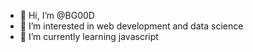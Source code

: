 - 👋 Hi, I’m @BG00D
- 👀 I’m interested in web development and data science
- 🌱 I’m currently learning javascript

<!---
BG00D/BG00D is a ✨ special ✨ repository because its `README.md` (this file) appears on your GitHub profile.
You can click the Preview link to take a look at your changes.
--->
